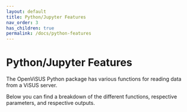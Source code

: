 ```yaml
---
layout: default
title: Python/Jupyter Features
nav_order: 3
has_children: true
permalink: /docs/python-features
---
```


# Python/Jupyter Features

The OpenViSUS Python package has various functions for reading data from a ViSUS server.

Below you can find a breakdown of the different functions, respective parameters, and respective outputs.